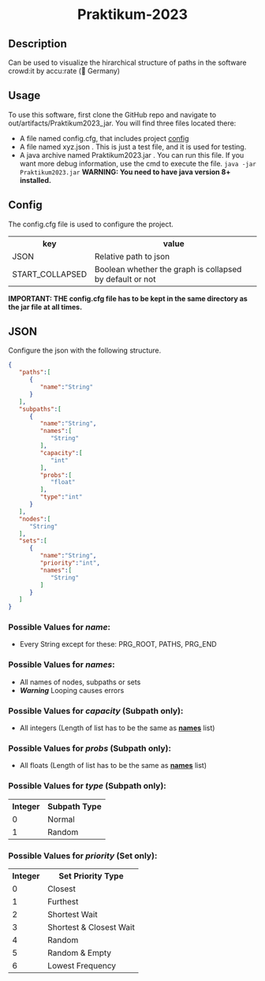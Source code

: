 <div><h1 align="center">Praktikum-2023</h1></div>


## Description
Can be used to visualize the hirarchical structure of paths in the software crowd:it by accu:rate (📍 Germany)

## Usage
To use this software, first clone the GitHub repo and navigate to out/artifacts/Praktikum2023_jar. You will find three files located there:
* A file named config.cfg, that includes project [config](#config)
* A file named xyz.json . This is just a test file, and it is used for testing.
* A java archive named Praktikum2023.jar . You can run this file. If you want more debug information, use the cmd to execute the file.
  ```java -jar Praktikum2023.jar``` **WARNING: You need to have java version 8+ installed.**

## Config
The config.cfg file is used to configure the project.
<table>
    <tr>
        <th>key</th>
        <th>value</th>
    </tr>
    <tr>
        <td>JSON</td>
        <td>Relative path to json</td>
    </tr>
    <tr>
        <td>START_COLLAPSED</td>
        <td>Boolean whether the graph is collapsed by default or not</td>
    </tr>
</table>

**IMPORTANT: THE config.cfg file has to be kept in the same directory as the jar file at all times.**

## JSON
Configure the json with the following structure.

```json
{
   "paths":[
      {
         "name":"String"
      }
   ],
   "subpaths":[
      {
         "name":"String",
         "names":[
            "String"
         ],
         "capacity":[
            "int"
         ],
         "probs":[
            "float"
         ],
         "type":"int"
      }
   ],
   "nodes":[
      "String"
   ],
   "sets":[
      {
         "name":"String",
         "priority":"int",
         "names":[
            "String"
         ]
      }
   ]
}
```

### Possible Values for *name*:
* Every String except for these: PRG_ROOT, PATHS, PRG_END

### <a name="names-section"></a>Possible Values for *names*:
* All names of nodes, subpaths or sets
* _**Warning**_ Looping causes errors

### Possible Values for *capacity* (Subpath only):
* All integers (Length of list has to be the same as **[names](#names-section)** list)

### Possible Values for *probs* (Subpath only):
* All floats (Length of list has to be the same as **[names](#names-section)** list)

### Possible Values for *type* (Subpath only):
<table>
  <tr>
    <th>Integer</th>
    <th>Subpath Type</th>
  </tr>
  <tr>
    <td>0</td>
    <td>Normal</td>
  </tr>
  <tr>
    <td>1</td>
    <td>Random</td>
  </tr>
</table>

### Possible Values for *priority* (Set only):
<table>
  <tr>
    <th>Integer</th>
    <th>Set Priority Type</th>
  </tr>
  <tr>
    <td>0</td>
    <td>Closest</td>
  </tr>
  <tr>
    <td>1</td>
    <td>Furthest</td>
  </tr>
  <tr>
    <td>2</td>
    <td>Shortest Wait</td>
  </tr>
  <tr>
    <td>3</td>
    <td>Shortest & Closest Wait</td>
  </tr>
  <tr>
    <td>4</td>
    <td>Random</td>
  </tr>
  <tr>
    <td>5</td>
    <td>Random & Empty</td>
  </tr>
  <tr>
    <td>6</td>
    <td>Lowest Frequency</td>
  </tr>
</table>
